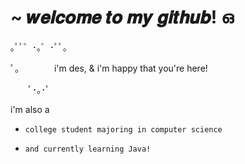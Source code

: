 # ~ 𝒘𝒆𝒍𝒄𝒐𝒎𝒆 𝒕𝒐 𝒎𝒚 𝒈𝒊𝒕𝒉𝒖𝒃! ഒ

｡ﾟﾟ゜･｡゜･ﾟﾟ｡

ﾟ。 ⠀⠀⠀⠀ i'm des, & i'm happy that you're here!

⠀ 　ﾟ･｡･ﾟ 


i'm also a

-  `college student majoring in computer science`

-  ` and currently learning Java! `
